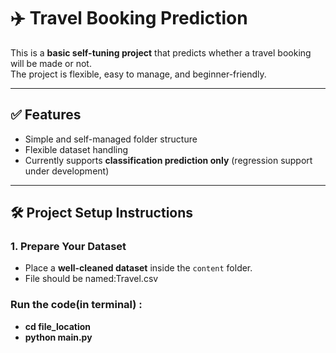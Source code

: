 # ✈️ Travel Booking Prediction

This is a **basic self-tuning project** that predicts whether a travel booking will be made or not.  
The project is flexible, easy to manage, and beginner-friendly.

---

## ✅ Features
- Simple and self-managed folder structure
- Flexible dataset handling
- Currently supports **classification prediction only** (regression support under development)

---

## 🛠️ Project Setup Instructions

### 1. Prepare Your Dataset
- Place a **well-cleaned dataset** inside the `content` folder.
- File should be named:Travel.csv

###  Run the code(in terminal) :
 - **cd file_location**
 - **python main.py**
  
